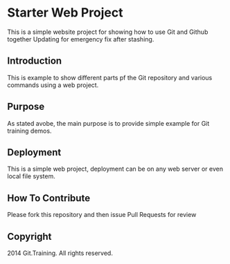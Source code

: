 # Starter Web Project

This is a simple website project for showing how to use Git and Github together
Updating for emergency fix after stashing.

## Introduction

This is example to show different parts pf the Git repository and various commands using a web project.

## Purpose

As stated avobe, the main purpose is to provide simple example for Git training demos.

## Deployment

This is a simple web project, deployment can be on any web server or even local file system.

## How To Contribute
Please fork this repository and then issue Pull Requests for review

## Copyright

2014 Git.Training. All rights reserved.
